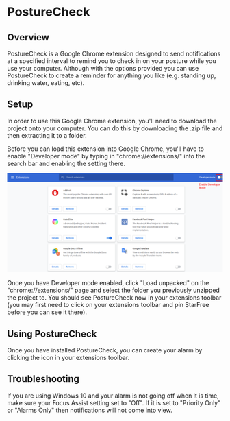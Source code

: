 # PostureCheck

## Overview

PostureCheck is a Google Chrome extension designed to send notifications at a specified interval to remind you to check in on your posture while you use your computer. Although with the options provided you can use PostureCheck to create a reminder for anything you like (e.g. standing up, drinking water, eating, etc).

## Setup

In order to use this Google Chrome extension, you'll need to download the project onto your computer. You can do this by downloading the .zip file and then extracting it to a folder.

Before you can load this extension into Google Chrome, you'll have to enable "Developer mode" by typing in "chrome://extensions/" into the search bar and enabling the setting there.

![Enable Developer Mode](images/chrome_extension_devmode_diagram.png)

Once you have Developer mode enabled, click "Load unpacked" on the "chrome://extensions/" page and select the folder you previously unzipped the project to. You should see PostureCheck now in your extensions toolbar (you may first need to click on your extensions toolbar and pin StarFree before you can see it there).

## Using PostureCheck

Once you have installed PostureCheck, you can create your alarm by clicking the icon in your extensions toolbar.

## Troubleshooting

If you are using Windows 10 and your alarm is not going off when it is time, make sure your Focus Assist setting set to "Off". If it is set to "Priority Only" or "Alarms Only" then notifications will not come into view.
